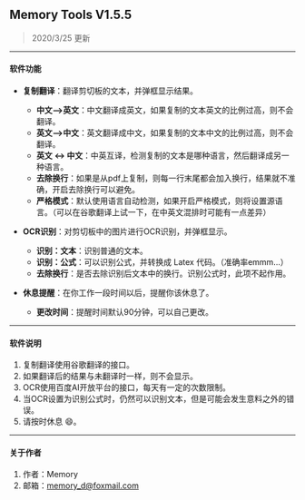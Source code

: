 ## Memory Tools V1.5.5

> 2020/3/25 更新

---

#### 软件功能

- **复制翻译**：翻译剪切板的文本，并弹框显示结果。
    - **中文-->英文**：中文翻译成英文，如果复制的文本英文的比例过高，则不会翻译。
    - **英文-->中文**：英文翻译成中文，如果复制的文本中文的比例过高，则不会翻译。
    - **英文 <-> 中文**：中英互译，检测复制的文本是哪种语言，然后翻译成另一种语言。
    - **去除换行**：如果是从pdf上复制，则每一行末尾都会加入换行，结果就不准确，开启去除换行可以避免。
    - **严格模式**：默认使用语言自动检测，如果开启严格模式，则将设置源语言。（可以在谷歌翻译上试一下，在中英文混排时可能有一点差异）

- **OCR识别**：对剪切板中的图片进行OCR识别，并弹框显示。
    - **识别：文本**：识别普通的文本。
    - **识别：公式**：可以识别公式，并转换成 Latex 代码。（准确率emmm...）
    - **去除换行**：是否去除识别后文本中的换行。识别公式时，此项不起作用。

- **休息提醒**：在你工作一段时间以后，提醒你该休息了。
    - **更改时间**：提醒时间默认90分钟，可以自己更改。

---

#### 软件说明

1. 复制翻译使用谷歌翻译的接口。
2. 如果翻译后的结果与未翻译时一样，则不会显示。
3. OCR使用百度AI开放平台的接口，每天有一定的次数限制。
4. 当OCR设置为识别公式时，仍然可以识别文本，但是可能会发生意料之外的错误。
5. 请按时休息 :smile:。

---

#### 关于作者

1. 作者：Memory
2. 邮箱：memory_d@foxmail.com